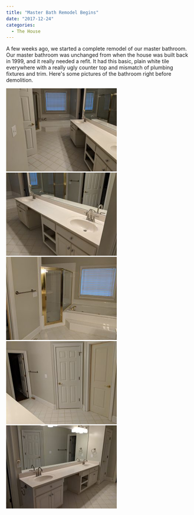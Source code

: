 ```yaml
---
title: "Master Bath Remodel Begins"
date: "2017-12-24"
categories: 
  - The House
---
```


A few weeks ago, we started a complete remodel of our master bathroom. Our master bathroom was unchanged from when the house was built back in 1999, and it really needed a refit. It had this basic, plain white tile everywhere with a really ugly counter top and mismatch of plumbing fixtures and trim. Here's some pictures of the bathroom right before demolition.

[![](images/wargo-master-bath-before-01-300x225.jpg)](http://www.thewargos.com/wp-content/uploads/2017/12/wargo-master-bath-before-01.jpg) [![](images/wargo-master-bath-before-02-300x225.jpg)](http://www.thewargos.com/wp-content/uploads/2017/12/wargo-master-bath-before-02.jpg) [![](images/wargo-master-bath-before-03-300x225.jpg)](http://www.thewargos.com/wp-content/uploads/2017/12/wargo-master-bath-before-03.jpg) [![](images/wargo-master-bath-before-04-300x225.jpg)](http://www.thewargos.com/wp-content/uploads/2017/12/wargo-master-bath-before-04.jpg) [![](images/wargo-master-bath-before-05-300x225.jpg)](http://www.thewargos.com/wp-content/uploads/2017/12/wargo-master-bath-before-05.jpg)

